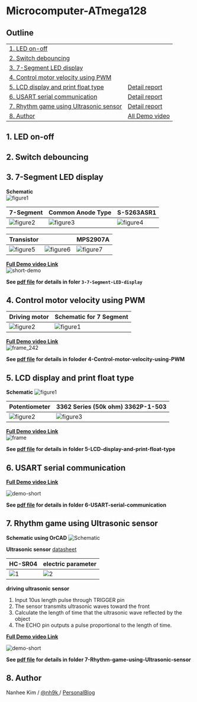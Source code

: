 # Microcomputer-ATmega128

## Outline

|||
|---|---|
|[1. LED on-off](#1-led-on-off)||
|[2. Switch debouncing](#2-switch-debouncing)||
|[3. 7-Segment LED display](#3-7-segment-led-display)||
|[4. Control motor velocity using PWM](#4-control-motor-velocity-using-pwm)||
|[5. LCD display and print float type](#5-lcd-display-and-print-float-type)|[Detail report](https://github.com/nh9k/Microcomputer-ATmega128/blob/master/5-LCD-display-and-print-float-type/5-LCD-Reportfile.pdf)|
|[6. USART serial communication](#6-usart-serial-communication)|[Detail report](https://github.com/nh9k/Microcomputer-ATmega128/blob/master/6-USART-serial-communication/6-USART-Reportfile.pdf)|
|[7. Rhythm game using Ultrasonic sensor](#7-rhythm-game-using-ultrasonic-sensor)|[Detail report](https://github.com/nh9k/Microcomputer-ATmega128/blob/master/7-Rhythm-game-using-Ultrasonic-sensor/Rhythm-game-Reportfile.pdf)|
|[8. Author](#8-author)|[All Demo video](https://blog.naver.com/kimnanhee97/221847029738)|

## 1. LED on-off
## 2. Switch debouncing
## 3. 7-Segment LED display

**Schematic**  
![figure1](https://user-images.githubusercontent.com/56310078/79276292-bb66b300-7ee2-11ea-9d11-a3e3af0ca072.png)

|7-Segment|Common Anode Type|S-5263ASR1|
|---|---|---|
|![figure2](https://user-images.githubusercontent.com/56310078/79276300-bd307680-7ee2-11ea-9997-f4a99b3496b7.png)|![figure3](https://user-images.githubusercontent.com/56310078/79276305-bdc90d00-7ee2-11ea-90ea-a984ed135cd9.png)|![figure4](https://user-images.githubusercontent.com/56310078/79276309-be61a380-7ee2-11ea-9852-69c6a2b1036f.png)|   

|Transistor||MPS2907A|
|---|---|---|
|![figure5](https://user-images.githubusercontent.com/56310078/79276311-be61a380-7ee2-11ea-9893-a76861f92e89.png)|![figure6](https://user-images.githubusercontent.com/56310078/79276315-befa3a00-7ee2-11ea-9dfc-32fc3ef6c9be.png)|![figure7](https://user-images.githubusercontent.com/56310078/79276317-befa3a00-7ee2-11ea-8552-20aba60d085f.png)|

**[Full Demo video Link](https://serviceapi.nmv.naver.com/flash/convertIframeTag.nhn?vid=2722AF99EF7D1581E586FE15C28C08CD95CD&outKey=V1210cf905e6d5085454cded0b06bbc892e14c49e0bd6793f1a84ded0b06bbc892e14&width=544&height=306)**  
![short-demo](https://user-images.githubusercontent.com/56310078/79276875-b6563380-7ee3-11ea-89a3-377d67822083.gif)

**See [pdf file](#) for details in foler `3-7-Segment-LED-display`**

## 4. Control motor velocity using PWM

|Driving motor|Schematic for 7 Segment|
|---|---|
|![figure2](https://user-images.githubusercontent.com/56310078/79275025-69249280-7ee0-11ea-9cf3-76d8aac0a691.png)|![figure1](https://user-images.githubusercontent.com/56310078/79275022-688bfc00-7ee0-11ea-8e54-5a2de54095b8.png)|

**[Full Demo video Link](https://serviceapi.nmv.naver.com/flash/convertIframeTag.nhn?vid=470622877CD84642DBDFEC25CE200635557F&outKey=V12866437910e650e9b759039a26491935ecc3dd0462b46e33e729039a26491935ecc&width=544&height=306)**  
![frame_242](https://user-images.githubusercontent.com/56310078/79275624-8017b480-7ee1-11ea-8695-904cc9a62110.gif)

**See [pdf file](#) for details in foloder 4-Control-motor-velocity-using-PWM**

## 5. LCD display and print float type

**Schematic**
![figure1](https://user-images.githubusercontent.com/56310078/79136685-621c5800-7dec-11ea-89fd-7f95d4c0df86.png)

|Potentiometer|3362 Series (50k ohm) 3362P-1-503|
|---|---|
|![figure2](https://user-images.githubusercontent.com/56310078/79136689-634d8500-7dec-11ea-9a15-ded6921b30d0.png)|![figure3](https://user-images.githubusercontent.com/56310078/79136692-63e61b80-7dec-11ea-8583-30ce20e0c998.png)|

**[Full Demo video Link](https://serviceapi.nmv.naver.com/flash/convertIframeTag.nhn?vid=0FF636ABF0A9DC5567B43C2EA90D5CE167C2&outKey=V12107dbf2e4648a5afc75ee249d9bdd3f46e7fd8068a80eccde05ee249d9bdd3f46e&width=544&height=306)**  
![frame](https://user-images.githubusercontent.com/56310078/79276022-367b9980-7ee2-11ea-90d9-599908c47695.gif)

**See [pdf file](https://github.com/nh9k/Microcomputer-ATmega128/blob/master/5-LCD-display-and-print-float-type/5-LCD-Reportfile.pdf) for details in folder 5-LCD-display-and-print-float-type**  

## 6. USART serial communication

**[Full Demo video Link](https://serviceapi.nmv.naver.com/flash/convertIframeTag.nhn?vid=FF16E407DCCD34D582C2C10964006B52B35C&outKey=V124f3d035867b5c8ac9766fb526a2c868b1e404e0324d1904be966fb526a2c868b1e&width=544&height=306)**  

![demo-short](https://user-images.githubusercontent.com/56310078/79135647-a6a6f400-7dea-11ea-92fa-b635e3ef9372.gif)

**See [pdf file](https://github.com/nh9k/Microcomputer-ATmega128/blob/master/6-USART-serial-communication/6-USART-Reportfile.pdf) for details in folder 6-USART-serial-communication**

## 7. Rhythm game using Ultrasonic sensor


**Schematic using OrCAD**
![Schematic](https://user-images.githubusercontent.com/56310078/79130034-45c6ee00-7de1-11ea-91a4-1b0cddefc5f0.JPG)

**Ultrasonic sensor** [datasheet](https://cdn.sparkfun.com/datasheets/Sensors/Proximity/HCSR04.pdf)

|HC-SR04|electric parameter|
|---|---|
|![1](https://user-images.githubusercontent.com/56310078/79130420-e6b5a900-7de1-11ea-9e1b-0f7b8cf02a26.jpg)|![2](https://user-images.githubusercontent.com/56310078/79130421-e7e6d600-7de1-11ea-95a1-5c7cedfc4f28.png)|

**driving ultrasonic sensor**  
1. Input 10us length pulse through TRIGGER pin  
2. The sensor transmits ultrasonic waves toward the front  
3. Calculate the length of time that the ultrasonic wave reflected by the object  
4. The ECHO pin outputs a pulse proportional to the length of time.  

**[Full Demo video Link](https://serviceapi.nmv.naver.com/flash/convertIframeTag.nhn?vid=F95B2AEE791F629FB60157707F7CE007402B&outKey=V12712b22900b00ecdc5157aa820458275cd72f5cc2f7010330da57aa820458275cd7&width=544&height=306)**  

![demo-short](https://user-images.githubusercontent.com/56310078/79133356-da801a80-7de6-11ea-8140-8906e32a1719.gif)

**See [pdf file](https://github.com/nh9k/Microcomputer-ATmega128/blob/master/7-Rhythm-game-using-Ultrasonic-sensor/Rhythm-game-Reportfile.pdf) for details in folder 7-Rhythm-game-using-Ultrasonic-sensor**


## 8. Author
Nanhee Kim / [@nh9k ](https://github.com/nh9k) / [PersonalBlog](https://blog.naver.com/kimnanhee97)
